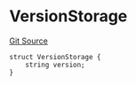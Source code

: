 # VersionStorage
[Git Source](https://github.com/thrackle-io/forte-rules-engine/blob/6b9ac124d2cb0fe47a8b5c261a1dd458067f45ea/src/protocol/diamond/VersionFacetLib.sol)


```solidity
struct VersionStorage {
    string version;
}
```

